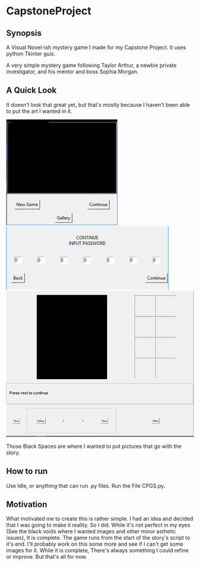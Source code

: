 # CapstoneProject
## Synopsis
A Visual Novel-ish mystery game I made for my Capstone Project. It uses python Tkinter guis.

A very simple mystery game following Taylor Arthur, a newbie private investigator, and his mentor and boss Sophia Morgan.

## A Quick Look
It doesn't look that great yet, but that's mostly because I haven't been able to put the art I wanted in it.

<img src="Screenshots/mainmenu.PNG/">

<img src="Screenshots/continue.PNG/">

<img src="Screenshots/gamescreen.PNG/">

Those Black Spaces are where I wanted to put pictures that go with the story.

## How to run
Use Idle, or anything that can run .py files. Run the File CPGS.py.

## Motivation
What motivated me to create this is rather simple. I had an idea and decided that I was going to make it reality. So I did. While it's not perfect in my eyes (See the black voids where I wanted images and other minor asthetic issues), It is complete. The game runs from the start of the story's script to it's end. I'll probably work on this some more and see if I can't get some images for it. While it is complete, There's always something I could refine or improve. But that's all for now.
